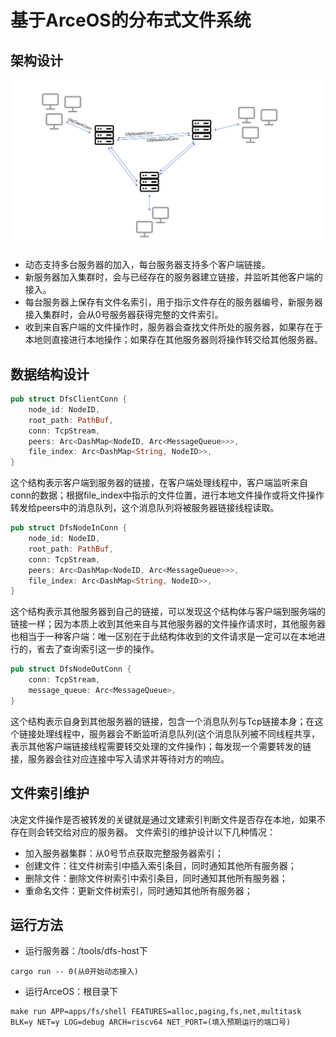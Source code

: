# 基于ArceOS的分布式文件系统

## 架构设计

![体系结构](arch.png)

- 动态支持多台服务器的加入，每台服务器支持多个客户端链接。
- 新服务器加入集群时，会与已经存在的服务器建立链接，并监听其他客户端的接入。
- 每台服务器上保存有文件名索引，用于指示文件存在的服务器编号，新服务器接入集群时，会从0号服务器获得完整的文件索引。
- 收到来自客户端的文件操作时，服务器会查找文件所处的服务器，如果存在于本地则直接进行本地操作；如果存在其他服务器则将操作转交给其他服务器。

## 数据结构设计

``` rust
pub struct DfsClientConn {
    node_id: NodeID,
    root_path: PathBuf,
    conn: TcpStream,
    peers: Arc<DashMap<NodeID, Arc<MessageQueue>>>,
    file_index: Arc<DashMap<String, NodeID>>,
}
```

这个结构表示客户端到服务器的链接，在客户端处理线程中，客户端监听来自conn的数据；根据file_index中指示的文件位置，进行本地文件操作或将文件操作转发给peers中的消息队列，这个消息队列将被服务器链接线程读取。

``` rust
pub struct DfsNodeInConn {
    node_id: NodeID,
    root_path: PathBuf,
    conn: TcpStream,
    peers: Arc<DashMap<NodeID, Arc<MessageQueue>>>,
    file_index: Arc<DashMap<String, NodeID>>,
}
```

这个结构表示其他服务器到自己的链接，可以发现这个结构体与客户端到服务端的链接一样；因为本质上收到其他来自与其他服务器的文件操作请求时，其他服务器也相当于一种客户端：唯一区别在于此结构体收到的文件请求是一定可以在本地进行的，省去了查询索引这一步的操作。

``` rust
pub struct DfsNodeOutConn {
    conn: TcpStream,
    message_queue: Arc<MessageQueue>,
}
```

这个结构表示自身到其他服务器的链接，包含一个消息队列与Tcp链接本身；在这个链接处理线程中，服务器会不断监听消息队列(这个消息队列被不同线程共享，表示其他客户端链接线程需要转交处理的文件操作)；每发现一个需要转发的链接，服务器会往对应连接中写入请求并等待对方的响应。

## 文件索引维护

决定文件操作是否被转发的关键就是通过文建索引判断文件是否存在本地，如果不存在则会转交给对应的服务器。
文件索引的维护设计以下几种情况：

- 加入服务器集群：从0号节点获取完整服务器索引；
- 创建文件：往文件树索引中插入索引条目，同时通知其他所有服务器；
- 删除文件：删除文件树索引中索引条目，同时通知其他所有服务器；
- 重命名文件：更新文件树索引，同时通知其他所有服务器；

## 运行方法

- 运行服务器：/tools/dfs-host下

``` shell
cargo run -- 0(从0开始动态接入)
```

- 运行ArceOS：根目录下

``` shell
make run APP=apps/fs/shell FEATURES=alloc,paging,fs,net,multitask BLK=y NET=y LOG=debug ARCH=riscv64 NET_PORT=(填入预期运行的端口号)
```
